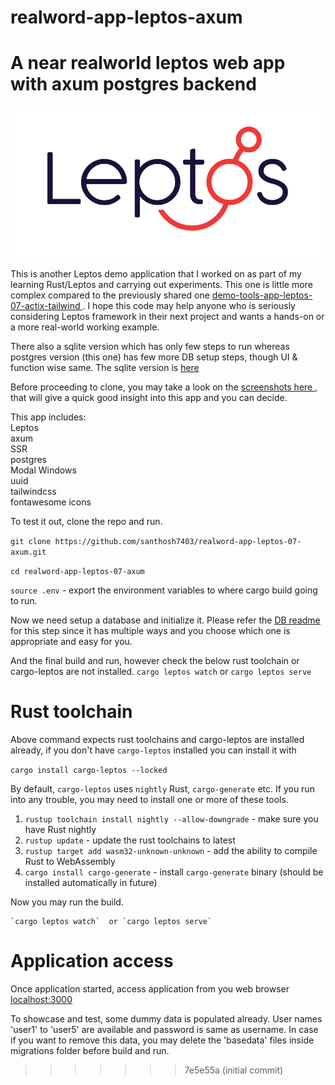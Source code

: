 # realword-app-leptos-axum
A near realworld leptos web app with axum postgres backend
=======
<picture>
    <source srcset="https://raw.githubusercontent.com/leptos-rs/leptos/main/docs/logos/Leptos_logo_Solid_White.svg" media="(prefers-color-scheme: dark)">
    <img src="https://raw.githubusercontent.com/leptos-rs/leptos/main/docs/logos/Leptos_logo_RGB.svg" alt="Leptos Logo">
</picture>


This is another Leptos demo application that I worked on as part of my learning Rust/Leptos and carrying out experiments. This one is little more complex  compared to the previously shared one [ demo-tools-app-leptos-07-actix-tailwind ](https://github.com/santhosh7403/demo-tools-app-leptos-07-actix-tailwind). I hope this code may help anyone who is seriously considering Leptos framework in their next project and wants a hands-on or a more real-world working example.

There also a sqlite version which has only few steps to run whereas postgres version (this one) has few more DB setup steps, though UI & function wise same. The sqlite version is [ here ](https://github.com/santhosh7403/realword-app-leptos-07-axum-sqlite)


Before proceeding to clone, you may take a look on the [ screenshots here ](https://github.com/santhosh7403/realword-app-leptos-07-axum/blob/main/App_Screenshots.md), that will give a quick good insight into this app and you can decide.



This app includes:<br/>
        Leptos<br/>
        axum<br/>
        SSR<br/>
        postgres<br/>
        Modal Windows<br/>
        uuid<br/>
        tailwindcss<br/>
        fontawesome icons<br/>

To test it out, clone the repo and run.

`git clone https://github.com/santhosh7403/realword-app-leptos-07-axum.git`

`cd realword-app-leptos-07-axum`

`source .env`  - export the environment variables to where cargo build going to run.

Now we need setup a database and initialize it. Please refer the [ DB readme ](https://github.com/santhosh7403/realword-app-leptos-07-axum/blob/main/README_DATABASE.md) for this step since it has multiple ways and you choose which one is appropriate and easy for you.


And the final build and run, however check the below rust toolchain or cargo-leptos are not installed.
`cargo leptos watch`  or `cargo leptos serve`


# Rust toolchain
Above command expects rust toolchains and cargo-leptos are installed already, if you don't have `cargo-leptos` installed you can install it with

`cargo install cargo-leptos --locked`

By default, `cargo-leptos` uses `nightly` Rust, `cargo-generate` etc. If you run into any trouble, you may need to install one or more of these tools.

1. `rustup toolchain install nightly --allow-downgrade` - make sure you have Rust nightly
2. `rustup update` - update the rust toolchains to latest
3. `rustup target add wasm32-unknown-unknown` - add the ability to compile Rust to WebAssembly
4. `cargo install cargo-generate` - install `cargo-generate` binary (should be installed automatically in future)

Now you may run the build.

    `cargo leptos watch`  or `cargo leptos serve`

# Application access

Once application started, access application from you web browser [ localhost:3000 ](http://localhost:3000/)

To showcase and test, some dummy data is populated already. User names 'user1' to 'user5' are available and password is same as username. In case if you want to remove this data, you may delete the 'basedata' files inside migrations folder before build and run.
>>>>>>> 7e5e55a (initial commit)
